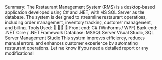 Summary:
The Restaurant Management System (RMS) is a desktop-based application developed using C#
and .NET, with MS SQL Server as the database. The system is designed to streamline restaurant
operations, including order management, inventory tracking, customer management, and billing.
Tools Used:




Front-end: C# (WinForms / WPF)
Back-end: .NET Core / .NET Framework
Database: MSSQL Server
Visual Studio, SQL Server Management Studio
This system improves efficiency, reduces manual errors, and enhances customer experience by
automating restaurant operations. Let me know if you need a detailed report or any modifications!
